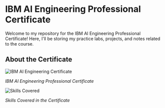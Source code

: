 # IBM AI Engineering Professional Certificate

Welcome to my repository for the IBM AI Engineering Professional Certificate! Here, I'll be storing my practice labs, projects, and notes related to the course.

## About the Certificate

![IBM AI Engineering Certificate](![image](https://github.com/Eng-Ahmed-Rifai/IBM-AI-Engineering-Professional-Certificate/assets/110114267/4cce5f94-d6db-497a-85b3-b94a9f81262b))

*IBM AI Engineering Professional Certificate*

![Skills Covered](![image](https://github.com/Eng-Ahmed-Rifai/IBM-AI-Engineering-Professional-Certificate/assets/110114267/7149d630-c211-4ab7-998b-fd007cd53338))

*Skills Covered in the Certificate*
